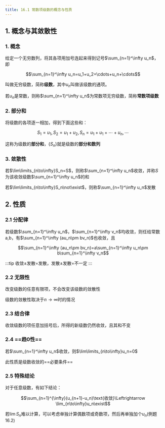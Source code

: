 ```yaml
---
title: 16.1 常数项级数的概念与性质
---
```


## 1. 概念与其敛散性

### 1. 概念

给定一个无穷数列，将其各项用加号连起来得到记号$\sum_{n=1}^\infty u_n$，即

$$\sum_{n=1}^\infty u_n=u_1+u_2+\cdots+u_n+\cdots$$

叫做无穷级数，简称**级数**，其中$u_n$叫做该级数的通项。

若$u_n$是常数，则称$\sum_{n=1}^\infty u_n$为常数项无穷级数，简称**常数项级数**

### 2. 部分和

将级数的各项逐一相加，得到下面这些和：

$$S_1=u_1,S_2=u_1+u_2,S_n=u_1+u_1+\cdots+u_n,\cdots$$

这称为级数的**部分和**，$\{S_n\}$就是级数的**部分和数列**

### 3. 敛散性

若$\lim\limits_{n\to\infty}S_n=S$，则称$\sum_{n=1}^\infty u_n$收敛，并称$S$为该收敛级数$\sum_{n=1}^\infty u_n$的和

若$\lim\limits_{n\to\infty}S_n\not\exist$，则称$\sum_{n=1}^\infty u_n$发散

## 2. 性质

### 2.1 分配律

若级数$\sum_{n=1}^\infty u_n$，$\sum_{n=1}^\infty v_n$均收敛，则任给常数a,b，有$\sum_{n=1}^\infty (au_n\pm bv_n)$也收敛，且

$$\sum_{n=1}^\infty (au_n\pm bv_n)=a\sum_{n=1}^\infty u_n\pm b\sum_{n=1}^\infty v_n$$

:::tip
收敛$\pm$发散=发散，发散$\pm$发散=不一定
:::

### 2.2 无限性

改变级数的任意有限项，不会改变该级数的敛散性

级数的敛散性取决于$n\to\infty$时的情况

### 2.3 结合律

收敛级数的项任意加括号后，所得的新级数仍然收敛，且其和不变

### 2.4 ==趋0性==

若$\sum_{n=1}^\infty u_n$收敛，则$\lim\limits_{n\to\infty}u_n=0$

此性质是级数收敛的==必要条件==

### 2.5 特殊结论

对于任意级数，有如下结论：

$$\sum_{n=1}^{\infty}(u_{n+1}-u_n)\text{收敛}\Leftrightarrow \lim_{n\to\infty}u_n\exist$$


若$\lim S_n$难以计算，可以考虑单独计算偶数项或奇数项，然后再单独加个$u_n$(例题16.2)


























